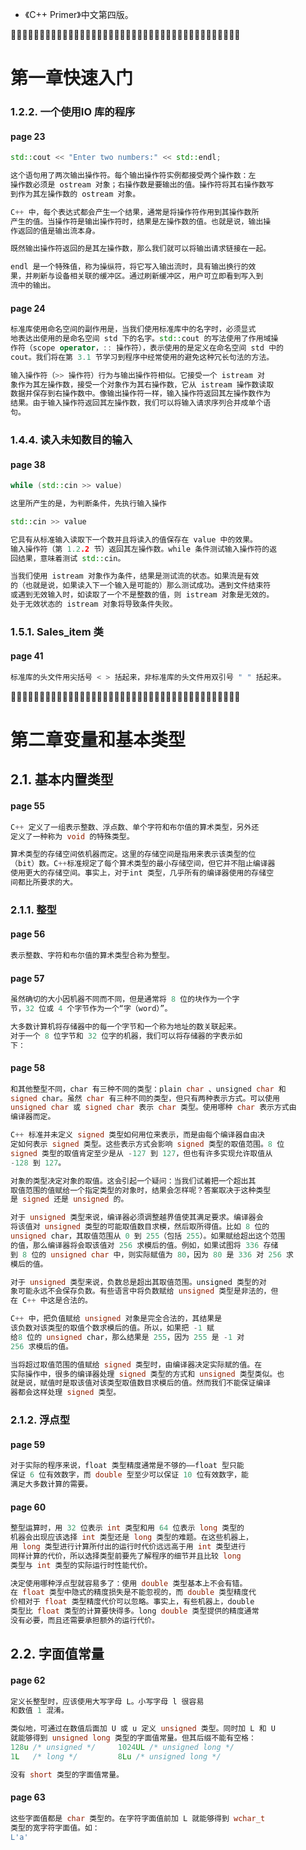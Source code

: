 
- 《C++ Primer》中文第四版。

:couple::couple::couple::couple::couple::couple::couple::couple::couple::couple::couple::couple::couple::couple::couple::couple::couple::couple::couple::couple::couple::couple::couple::couple::couple::couple::couple::couple::couple::couple::couple::couple::couple::couple::couple::couple::couple::couple::couple::couple:

# 第一章快速入门

### 1.2.2. 一个使用IO 库的程序

#### page 23
```c++
std::cout << "Enter two numbers:" << std::endl;

这个语句用了两次输出操作符。每个输出操作符实例都接受两个操作数：左
操作数必须是 ostream 对象；右操作数是要输出的值。操作符将其右操作数写
到作为其左操作数的 ostream 对象。

C++ 中，每个表达式都会产生一个结果，通常是将操作符作用到其操作数所
产生的值。当操作符是输出操作符时，结果是左操作数的值。也就是说，输出操
作返回的值是输出流本身。

既然输出操作符返回的是其左操作数，那么我们就可以将输出请求链接在一起。
```

```c++
endl 是一个特殊值，称为操纵符，将它写入输出流时，具有输出换行的效
果，并刷新与设备相关联的缓冲区。通过刷新缓冲区，用户可立即看到写入到
流中的输出。
```

#### page 24
```c++
标准库使用命名空间的副作用是，当我们使用标准库中的名字时，必须显式
地表达出使用的是命名空间 std 下的名字。std::cout 的写法使用了作用域操
作符（scope operator，:: 操作符），表示使用的是定义在命名空间 std 中的
cout。我们将在第 3.1 节学习到程序中经常使用的避免这种冗长句法的方法。
```
```c++
输入操作符（>> 操作符）行为与输出操作符相似。它接受一个 istream 对
象作为其左操作数，接受一个对象作为其右操作数，它从 istream 操作数读取
数据并保存到右操作数中。像输出操作符一样，输入操作符返回其左操作数作为
结果。由于输入操作符返回其左操作数，我们可以将输入请求序列合并成单个语
句。
```

### 1.4.4. 读入未知数目的输入

#### page 38
```c++
while (std::cin >> value)

这里所产生的是，为判断条件，先执行输入操作

std::cin >> value

它具有从标准输入读取下一个数并且将读入的值保存在 value 中的效果。
输入操作符（第 1.2.2 节）返回其左操作数。while 条件测试输入操作符的返
回结果，意味着测试 std::cin。

当我们使用 istream 对象作为条件，结果是测试流的状态。如果流是有效
的（也就是说，如果读入下一个输入是可能的）那么测试成功。遇到文件结束符
或遇到无效输入时，如读取了一个不是整数的值，则 istream 对象是无效的。
处于无效状态的 istream 对象将导致条件失败。
```

### 1.5.1. Sales_item 类

#### page 41
```c++
标准库的头文件用尖括号 < > 括起来，非标准库的头文件用双引号 " " 括起来。
```

:couple::couple::couple::couple::couple::couple::couple::couple::couple::couple::couple::couple::couple::couple::couple::couple::couple::couple::couple::couple::couple::couple::couple::couple::couple::couple::couple::couple::couple::couple::couple::couple::couple::couple::couple::couple::couple::couple::couple::couple:

# 第二章变量和基本类型

## 2.1. 基本内置类型

#### page 55
```c++
C++ 定义了一组表示整数、浮点数、单个字符和布尔值的算术类型，另外还
定义了一种称为 void 的特殊类型。
```
```c++
算术类型的存储空间依机器而定。这里的存储空间是指用来表示该类型的位
（bit）数。C++标准规定了每个算术类型的最小存储空间，但它并不阻止编译器
使用更大的存储空间。事实上，对于int 类型，几乎所有的编译器使用的存储空
间都比所要求的大。
```

### 2.1.1. 整型

#### page 56
```c++
表示整数、字符和布尔值的算术类型合称为整型。
```

#### page 57
```c++
虽然确切的大小因机器不同而不同，但是通常将 8 位的块作为一个字
节，32 位或 4 个字节作为一个“字（word）”。

大多数计算机将存储器中的每一个字节和一个称为地址的数关联起来。
对于一个 8 位字节和 32 位字的机器，我们可以将存储器的字表示如
下：
```

#### page 58
```c++
和其他整型不同，char 有三种不同的类型：plain char 、unsigned char 和
signed char。虽然 char 有三种不同的类型，但只有两种表示方式。可以使用
unsigned char 或 signed char 表示 char 类型。使用哪种 char 表示方式由
编译器而定。
```
```c++
C++ 标准并未定义 signed 类型如何用位来表示，而是由每个编译器自由决
定如何表示 signed 类型。这些表示方式会影响 signed 类型的取值范围。8 位
signed 类型的取值肯定至少是从 -127 到 127，但也有许多实现允许取值从
-128 到 127。
```
```c++
对象的类型决定对象的取值。这会引起一个疑问：当我们试着把一个超出其
取值范围的值赋给一个指定类型的对象时，结果会怎样呢？答案取决于这种类型
是 signed 还是 unsigned 的。

对于 unsigned 类型来说，编译器必须调整越界值使其满足要求。编译器会
将该值对 unsigned 类型的可能取值数目求模，然后取所得值。比如 8 位的
unsigned char，其取值范围从 0 到 255（包括 255）。如果赋给超出这个范围
的值，那么编译器将会取该值对 256 求模后的值。例如，如果试图将 336 存储
到 8 位的 unsigned char 中，则实际赋值为 80，因为 80 是 336 对 256 求
模后的值。

对于 unsigned 类型来说，负数总是超出其取值范围。unsigned 类型的对
象可能永远不会保存负数。有些语言中将负数赋给 unsigned 类型是非法的，但
在 C++ 中这是合法的。

C++ 中，把负值赋给 unsigned 对象是完全合法的，其结果是
该负数对该类型的取值个数求模后的值。所以，如果把 -1 赋
给8 位的 unsigned char，那么结果是 255，因为 255 是 -1 对
256 求模后的值。

当将超过取值范围的值赋给 signed 类型时，由编译器决定实际赋的值。在
实际操作中，很多的编译器处理 signed 类型的方式和 unsigned 类型类似。也
就是说，赋值时是取该值对该类型取值数目求模后的值。然而我们不能保证编译
器都会这样处理 signed 类型。
```

### 2.1.2. 浮点型

#### page 59
```c++
对于实际的程序来说，float 类型精度通常是不够的——float 型只能
保证 6 位有效数字，而 double 型至少可以保证 10 位有效数字，能
满足大多数计算的需要。
```

#### page 60
```c++
整型运算时，用 32 位表示 int 类型和用 64 位表示 long 类型的
机器会出现应该选择 int 类型还是 long 类型的难题。在这些机器上，
用 long 类型进行计算所付出的运行时代价远远高于用 int 类型进行
同样计算的代价，所以选择类型前要先了解程序的细节并且比较 long
类型与 int 类型的实际运行时性能代价。

决定使用哪种浮点型就容易多了：使用 double 类型基本上不会有错。
在 float 类型中隐式的精度损失是不能忽视的，而 double 类型精度代
价相对于 float 类型精度代价可以忽略。事实上，有些机器上，double
类型比 float 类型的计算要快得多。long double 类型提供的精度通常
没有必要，而且还需要承担额外的运行代价。
```

## 2.2. 字面值常量

#### page 62
```c++
定义长整型时，应该使用大写字母 L。小写字母 l 很容易
和数值 1 混淆。

类似地，可通过在数值后面加 U 或 u 定义 unsigned 类型。同时加 L 和 U
就能够得到 unsigned long 类型的字面值常量。但其后缀不能有空格：
128u /* unsigned */     1024UL /* unsigned long */
1L   /* long */         8Lu /* unsigned long */

没有 short 类型的字面值常量。
```

#### page 63
```c++
这些字面值都是 char 类型的。在字符字面值前加 L 就能够得到 wchar_t
类型的宽字符字面值。如：
L'a'
```

